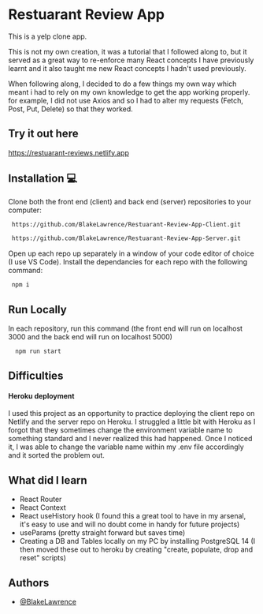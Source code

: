 # Restuarant Review App

This is a yelp clone app.

This is not my own creation, it was a tutorial that I followed along to, but it served as a great way to re-enforce many React concepts I have previously learnt and it also taught me new React concepts I hadn't used previously.

When following along, I decided to do a few things my own way which meant i had to rely on my own knowledge to get the app working properly. for example, I did not use Axios and so I had to alter my requests (Fetch, Post, Put, Delete) so that they worked.

## Try it out here

https://restuarant-reviews.netlify.app

## Installation 💻

Clone both the front end (client) and back end (server) repositories to your computer:

```bash
 https://github.com/BlakeLawrence/Restuarant-Review-App-Client.git
```
```bash
 https://github.com/BlakeLawrence/Restuarant-Review-App-Server.git
 ```

Open up each repo up separately in a window of your code editor of choice (I use VS Code).
Install the dependancies for each repo with the following command:

```bash
 npm i
```

## Run Locally

In each repository, run this command (the front end will run on localhost 3000 and the back end will run on localhost 5000)

```bash
  npm run start
```

## Difficulties

#### Heroku deployment

I used this project as an opportunity to practice deploying the client repo on Netlify and the server repo on Heroku. I struggled a little bit with Heroku as I forgot that they sometimes change the environment variable name to something standard and I never realized this had happened. Once I noticed it, I was able to change the variable name within my .env file accordingly and it sorted the problem out.

## What did I learn

- React Router
- React Context
- React useHistory hook (I found this a great tool to have in my arsenal, it's easy to use and will no doubt come in handy for future projects)
- useParams (pretty straight forward but saves time)
- Creating a DB and Tables locally on my PC by installing PostgreSQL 14 (I then moved these out to heroku by creating "create, populate, drop and reset" scripts)

## Authors

- [@BlakeLawrence](https://github.com/BlakeLawrence)

